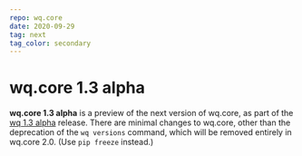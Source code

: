 ```yaml
---
repo: wq.core
date: 2020-09-29
tag: next
tag_color: secondary
---
```


# wq.core 1.3 alpha

**wq.core 1.3 alpha** is a preview of the next version of wq.core, as part of the [wq 1.3 alpha](./wq-1.3.0a1.md) release.  There are minimal changes to wq.core, other than the deprecation of the `wq versions` command, which will be removed entirely in wq.core 2.0.  (Use `pip freeze` instead.)